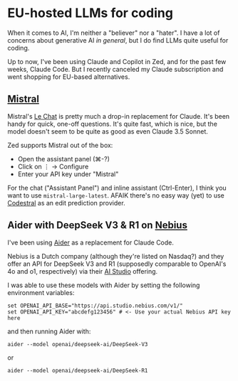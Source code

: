# EU-hosted LLMs for coding

When it comes to AI, I'm neither a "believer" nor a "hater". I have a lot of concerns about generative AI _in general_, but I do find LLMs quite useful for coding.

Up to now, I've been using Claude and Copilot in Zed, and for the past few weeks, Claude Code. But I recently canceled my Claude subscription and went shopping for EU-based alternatives.

## [Mistral](https://mistral.ai/)

Mistral's [Le Chat](https://mistral.ai/products/le-chat) is pretty much a drop-in replacement for Claude. It's been handy for quick, one-off questions. It's quite fast, which is nice, but the model doesn't seem to be quite as good as even Claude 3.5 Sonnet.

Zed supports Mistral out of the box:

- Open the assistant panel (⌘-?)
- Click on ⋮ -> Configure
- Enter your API key under "Mistral"

For the chat ("Assistant Panel") and inline assistant (Ctrl-Enter), I think you want to use `mistral-large-latest`. AFAIK there's no easy way (yet) to use [Codestral](https://mistral.ai/news/codestral-2501) as an edit prediction provider.

## Aider with DeepSeek V3 & R1 on [Nebius](https://nebius.com/)

I've been using [Aider](https://aider.chat/) as a replacement for Claude Code.

Nebius is a Dutch company (although they're listed on Nasdaq?) and they offer an API for DeepSeek V3 and R1 (supposedly comparable to OpenAI's 4o and o1, respectively) via their [AI Studio](https://nebius.com/ai-studio) offering.

I was able to use these models with Aider by setting the following environment variables:

```
set OPENAI_API_BASE="https://api.studio.nebius.com/v1/"
set OPENAI_API_KEY="abcdefg123456" # <- Use your actual Nebius API key here
```

and then running Aider with:

```
aider --model openai/deepseek-ai/DeepSeek-V3
```
or
```
aider --model openai/deepseek-ai/DeepSeek-R1
```
